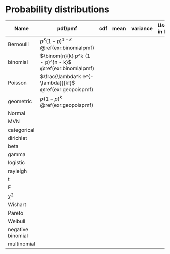 # Probability distributions

Name | pdf/pmf | cdf | mean | variance | Use in R | relationships
------------- | ------------- | --- | --- | --- | --- | --- 
Bernoulli | $p^k (1 - p)^{1 - k}$ <br> \@ref(exr:binomialpmf) | | | | | 
binomial | $\binom{n}{k} p^k (1 - p)^{n - k}$ <br> \@ref(exr:binomialpmf) | | | | | 
Poisson | $\frac{\lambda^k e^{-\lambda}}{k!}$ <br> \@ref(exr:geopoispmf) | | | | | 
geometric | $p(1-p)^k$ <br> \@ref(exr:geopoispmf) | | | | | 
Normal | | | | | | 
MVN | | | | 
categorical | | | | | | 
dirichlet |  | | | | | 
beta | | | | | | 
gamma |  | | | | | 
logistic |  | | | | | 
rayleigh |  | | | | | 
t | | | | | | 
F |  | | | | |
$\chi^2$ |  | | | | | 
Wishart |  | | | | | 
Pareto |  | | | | |
Weibull |  | | | | | 
negative binomial |  | | | | | 
multinomial |  | | | | | 


